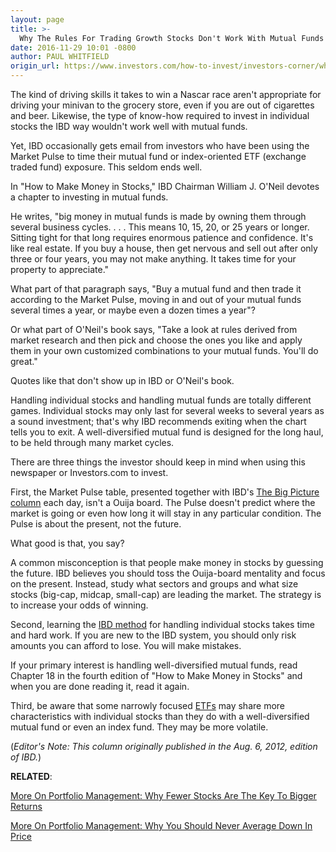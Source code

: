 ```yaml
---
layout: page
title: >-
  Why The Rules For Trading Growth Stocks Don't Work With Mutual Funds
date: 2016-11-29 10:01 -0800
author: PAUL WHITFIELD
origin_url: https://www.investors.com/how-to-invest/investors-corner/why-the-rules-for-trading-growth-stocks-dont-work-with-mutual-funds/
---
```


The kind of driving skills it takes to win a Nascar race aren't appropriate for driving your minivan to the grocery store, even if you are out of cigarettes and beer. Likewise, the type of know-how required to invest in individual stocks the IBD way wouldn't work well with mutual funds.

Yet, IBD occasionally gets email from investors who have been using the Market Pulse to time their mutual fund or index-oriented ETF (exchange traded fund) exposure. This seldom ends well.

In "How to Make Money in Stocks," IBD Chairman William J. O'Neil devotes a chapter to investing in mutual funds.

He writes, "big money in mutual funds is made by owning them through several business cycles. . . . This means 10, 15, 20, or 25 years or longer. Sitting tight for that long requires enormous patience and confidence. It's like real estate. If you buy a house, then get nervous and sell out after only three or four years, you may not make anything. It takes time for your property to appreciate."

What part of that paragraph says, "Buy a mutual fund and then trade it according to the Market Pulse, moving in and out of your mutual funds several times a year, or maybe even a dozen times a year"?

Or what part of O'Neil's book says, "Take a look at rules derived from market research and then pick and choose the ones you like and apply them in your own customized combinations to your mutual funds. You'll do great."

Quotes like that don't show up in IBD or O'Neil's book.

Handling individual stocks and handling mutual funds are totally different games. Individual stocks may only last for several weeks to several years as a sound investment; that's why IBD recommends exiting when the chart tells you to exit. A well-diversified mutual fund is designed for the long haul, to be held through many market cycles.

There are three things the investor should keep in mind when using this newspaper or Investors.com to invest.

First, the Market Pulse table, presented together with IBD's [The Big Picture column](https://www.investors.com/category/market-trend/the-big-picture/) each day, isn't a Ouija board. The Pulse doesn't predict where the market is going or even how long it will stay in any particular condition. The Pulse is about the present, not the future.

What good is that, you say?

A common misconception is that people make money in stocks by guessing the future. IBD believes you should toss the Ouija-board mentality and focus on the present. Instead, study what sectors and groups and what size stocks (big-cap, midcap, small-cap) are leading the market. The strategy is to increase your odds of winning.

Second, learning the [IBD method](https://www.investors.com/ibd-university/getting-started/) for handling individual stocks takes time and hard work. If you are new to the IBD system, you should only risk amounts you can afford to lose. You will make mistakes.

If your primary interest is handling well-diversified mutual funds, read Chapter 18 in the fourth edition of "How to Make Money in Stocks" and when you are done reading it, read it again.

Third, be aware that some narrowly focused [ETFs](https://www.investors.com/category/etfs-and-funds/etf-leaders/) may share more characteristics with individual stocks than they do with a well-diversified mutual fund or even an index fund. They may be more volatile.

(_Editor's Note: This column originally published in the Aug. 6, 2012, edition of IBD._)

**RELATED**:

[More On Portfolio Management: Why Fewer Stocks Are The Key To Bigger Returns](https://www.investors.com/how-to-invest/investors-corner/the-art-of-portfolio-management-fewer-stocks-the-best-way-to-a-big-return/)

[More On Portfolio Management: Why You Should Never Average Down In Price](https://www.investors.com/how-to-invest/investors-corner/the-art-of-portfolio-management-avoid-the-mistake-of-averaging-down/)
